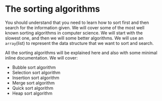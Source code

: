 # The sorting algorithms

You should understand that you need to learn how to sort first and then search for the information given. We will cover some of the most well known sorting algorithms in computer science. We will start with the slowest one, and then we will some better algorithms. We will use an `array`(list) to represent the data structure that we want to sort and search.

All the sorting algorithms will be explained here and also with some minimal inline documentation. We will cover:

* Bubble sort algorithm
* Selection sort algorithm
* Insertion sort algorithm
* Merge sort algorithm
* Quick sort algorithm
* Heap sort algorithm
